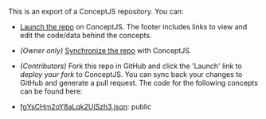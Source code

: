 This is an export of a ConceptJS repository. You can: 
- [Launch the repo](https://conceptjs.com/launch) on ConceptJS. The footer includes links to view and edit the code/data behind the concepts. 
- *(Owner only)* [Synchronize the repo](https://conceptjs/launch?mode=manage) with ConceptJS. 

- *(Contributors)* Fork this repo in GitHub and click the 'Launch' link to *deploy your fork* to ConceptJS. You can sync back your changes to GitHub and generate a pull request.
The code for the following concepts can be found here: 
- [fgYsCHm2oY8aLqk2UjSzh3.json](fgYsCHm2oY8aLqk2UjSzh3.json): public
